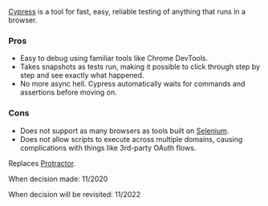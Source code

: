 [Cypress](https://cypress.io) is a tool for fast, easy, reliable testing of anything that runs in a browser.

### Pros

- Easy to debug using familiar tools like Chrome DevTools.
- Takes snapshots as tests run, making it possible to click through step by step and see exactly what happened.
- No more async hell. Cypress automatically waits for commands and assertions before moving on.

### Cons

- Does not support as many browsers as tools built on [Selenium](https://www.selenium.dev/).
- Does not allow scripts to execute across multiple domains, causing complications with things like 3rd-party OAuth flows.

Replaces [Protractor]().

When decision made: 11/2020

When decision will be revisited: 11/2022
